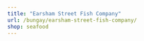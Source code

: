 ```yaml
---
title: "Earsham Street Fish Company"
url: /bungay/earsham-street-fish-company/
shop: seafood
---
```

